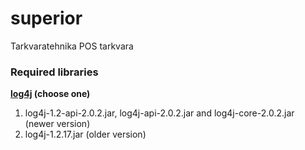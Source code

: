 superior
========

Tarkvaratehnika POS tarkvara

### Required libraries
**[log4j](http://logging.apache.org/log4j/2.x/download.html) (choose one)**  
1) log4j-1.2-api-2.0.2.jar, log4j-api-2.0.2.jar and log4j-core-2.0.2.jar (newer version)  
2) log4j-1.2.17.jar (older version)
